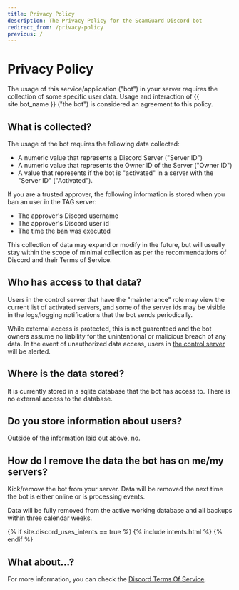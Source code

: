 ```yaml
---
title: Privacy Policy
description: The Privacy Policy for the ScamGuard Discord bot
redirect_from: /privacy-policy
previous: /
---
```


# Privacy Policy

The usage of this service/application ("bot") in your server requires the collection of some specific user data. Usage and interaction of {{ site.bot_name }} ("the bot") is considered an agreement to this policy. 

## What is collected?

The usage of the bot requires the following data collected:

* A numeric value that represents a Discord Server ("Server ID")
* A numeric value that represents the Owner ID of the Server ("Owner ID")
* A value that represents if the bot is "activated" in a server with the "Server ID" ("Activated").

If you are a trusted approver, the following information is stored when you ban an user in the TAG server:

* The approver's Discord username
* The approver's Discord user id
* The time the ban was executed

This collection of data may expand or modify in the future, but will usually stay within the scope of minimal collection as per the recommendations of Discord and their Terms of Service.

## Who has access to that data?

Users in the control server that have the "maintenance" role may view the current list of activated servers, and some of the server ids may be visible in the logs/logging notifications that the bot sends periodically.

While external access is protected, this is not guarenteed and the bot owners assume no liability for the unintentional or malicious breach of any data. In the event of unauthorized data access, users in [the control server](/discord) will be alerted.

## Where is the data stored?

It is currently stored in a sqlite database that the bot has access to. There is no external access to the database.

## Do you store information about users?

Outside of the information laid out above, no.

## How do I remove the data the bot has on me/my servers?

Kick/remove the bot from your server. Data will be removed the next time the bot is either online or is processing events.

Data will be fully removed from the active working database and all backups within three calendar weeks.

{% if site.discord_uses_intents == true %}
{% include intents.html %}
{% endif %}

## What about...?

For more information, you can check the [Discord Terms Of Service](https://discord.com/terms).